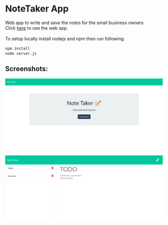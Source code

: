 # NoteTaker App
Web app to write and save the notes for the small business owners<br>
Click [here](https://note-taker-apz.herokuapp.com/notes) to use the web app.
<br><br>
To setup locally install nodejs and npm then run following:
```
npm install
node server.js
```
## Screenshots:
![Screenshot](https://github.com/ikrammmmm/NoteTaker/blob/main/docs/sc2.png)
![Screenshot](https://github.com/ikrammmmm/NoteTaker/blob/main/docs/sc1.png)


